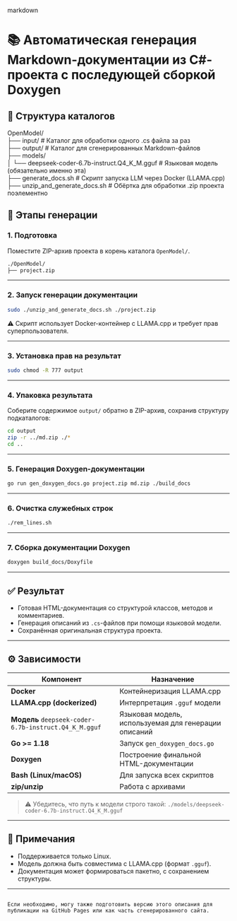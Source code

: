 markdown
# 📚 Автоматическая генерация Markdown-документации из C#-проекта с последующей сборкой Doxygen

## 📁 Структура каталогов

OpenModel/  
├── input/                            # Каталог для обработки одного .cs файла за раз  
├── output/                           # Каталог для сгенерированных Markdown-файлов  
├── models/  
│   └── deepseek-coder-6.7b-instruct.Q4\_K\_M.gguf  # Языковая модель (обязательно именно эта)  
├── generate\_docs.sh                 # Скрипт запуска LLM через Docker (LLAMA.cpp)  
├── unzip\_and\_generate\_docs.sh      # Обёртка для обработки .zip проекта поэлементно


## 🚀 Этапы генерации

### 1. Подготовка

Поместите ZIP-архив проекта в корень каталога `OpenModel/`.

```bash
./OpenModel/
├── project.zip
```

---

### 2. Запуск генерации документации

```bash
sudo ./unzip_and_generate_docs.sh ./project.zip
```

⚠️ Скрипт использует Docker-контейнер с LLAMA.cpp и требует прав суперпользователя.

---

### 3. Установка прав на результат

```bash
sudo chmod -R 777 output
```

---

### 4. Упаковка результата

Соберите содержимое `output/` обратно в ZIP-архив, сохранив структуру подкаталогов:

```bash
cd output
zip -r ../md.zip ./*
cd ..
```

---

### 5. Генерация Doxygen-документации

```bash
go run gen_doxygen_docs.go project.zip md.zip ./build_docs
```

---

### 6. Очистка служебных строк

```bash
./rem_lines.sh
```

---

### 7. Сборка документации Doxygen

```bash
doxygen build_docs/Doxyfile
```

---

## ✅ Результат

* Готовая HTML-документация со структурой классов, методов и комментариев.
* Генерация описаний из `.cs`-файлов при помощи языковой модели.
* Сохранённая оригинальная структура проекта.

---

## ⚙️ Зависимости

| Компонент                                             | Назначение                                           |
| ----------------------------------------------------- | ---------------------------------------------------- |
| **Docker**                                            | Контейнеризация LLAMA.cpp                            |
| **LLAMA.cpp (dockerized)**                            | Интерпретация `.gguf` модели                         |
| **Модель** `deepseek-coder-6.7b-instruct.Q4_K_M.gguf` | Языковая модель, используемая для генерации описаний |
| **Go >= 1.18**                                        | Запуск `gen_doxygen_docs.go`                         |
| **Doxygen**                                           | Построение финальной HTML-документации               |
| **Bash (Linux/macOS)**                                | Для запуска всех скриптов                            |
| **zip/unzip**                                         | Работа с архивами                                    |

> ⚠️ Убедитесь, что путь к модели строго такой:
> `./models/deepseek-coder-6.7b-instruct.Q4_K_M.gguf`

---

## 📌 Примечания

* Поддерживается только Linux.
* Модель должна быть совместима с LLAMA.cpp (формат `.gguf`).
* Документация может формироваться пакетно, с сохранением структуры.

---

```

Если необходимо, могу также подготовить версию этого описания для публикации на GitHub Pages или как часть сгенерированного сайта.
```
